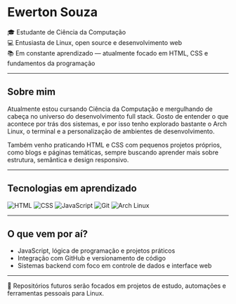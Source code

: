 # Ewerton Souza

🎓 Estudante de Ciência da Computação  
💻 Entusiasta de Linux, open source e desenvolvimento web  
📚 Em constante aprendizado — atualmente focado em HTML, CSS e fundamentos da programação

---

## Sobre mim

Atualmente estou cursando Ciência da Computação e mergulhando de cabeça no universo do desenvolvimento full stack. Gosto de entender o que acontece por trás dos sistemas, e por isso tenho explorado bastante o Arch Linux, o terminal e a personalização de ambientes de desenvolvimento.

Também venho praticando HTML e CSS com pequenos projetos próprios, como blogs e páginas temáticas, sempre buscando aprender mais sobre estrutura, semântica e design responsivo.


---

## Tecnologias em aprendizado

![HTML](https://img.shields.io/badge/HTML5-%23E34F26.svg?&style=flat-square&logo=html5&logoColor=white)
![CSS](https://img.shields.io/badge/CSS3-%231572B6.svg?&style=flat-square&logo=css3&logoColor=white)
![JavaScript](https://img.shields.io/badge/JavaScript-F7DF1E?style=flat-square&logo=javascript&logoColor=black)
![Git](https://img.shields.io/badge/Git-F05032?style=flat-square&logo=git&logoColor=white)
![Arch Linux](https://img.shields.io/badge/Arch_Linux-1793D1?style=flat-square&logo=arch-linux&logoColor=white)


---

## O que vem por aí?

- JavaScript, lógica de programação e projetos práticos  
- Integração com GitHub e versionamento de código  
- Sistemas backend com foco em controle de dados e interface web  

---

📂 Repositórios futuros serão focados em projetos de estudo, automações e ferramentas pessoais para Linux.
